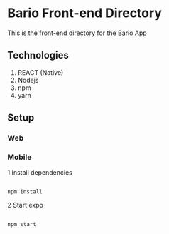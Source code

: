 # Bario Front-end Directory

This is the front-end directory for the Bario App

## Technologies

1. REACT (Native)
2. Nodejs
3. npm
4. yarn

## Setup

### Web

### Mobile

1 Install dependencies

```terminal

npm install

```

2 Start expo

```terminal

npm start

```
